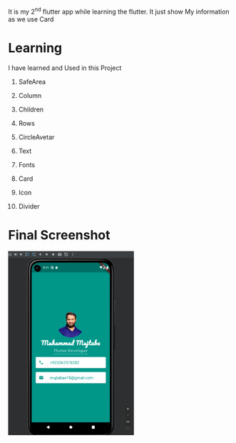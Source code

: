 It is my 2<sup>nd</sup> flutter app while learning the flutter. It just
show My information as we use Card

# Learning 

I have learned and Used in this Project

1.  SafeArea

2.  Column

3.  Children

4.  Rows

5.  CircleAvetar

6.  Text

7.  Fonts

8.  Card

9.  Icon

10. Divider

# Final Screenshot

<img src="images/project_ss.png" style="width:2.93777in;height:4.30123in" />
